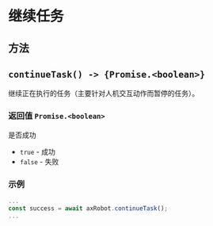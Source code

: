 # 继续任务

## 方法

## `continueTask() -> {Promise.<boolean>}`

继续正在执行的任务（主要针对人机交互动作而暂停的任务）。

### 返回值 `Promise.<boolean>`

是否成功

* `true` - 成功
* `false` - 失败

### 示例

```javascript
...
const success = await axRobot.continueTask();
...
```



